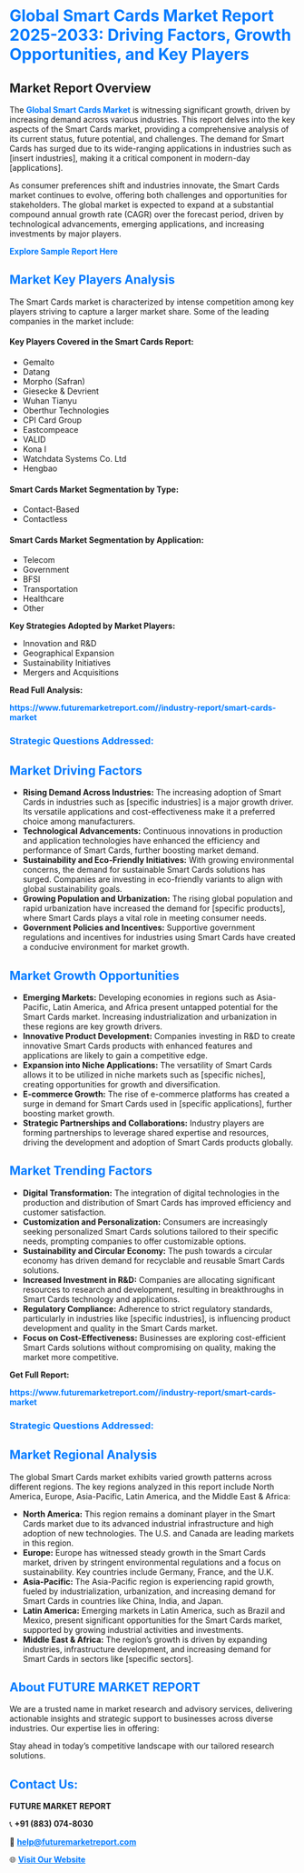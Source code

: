 <h1 style="color: #007BFF;">Global Smart Cards Market Report 2025-2033: Driving Factors, Growth Opportunities, and Key Players</h1>

<section id="overview">
<h2>Market Report Overview</h2>
<p>The <a href="https://www.futuremarketreport.com//industry-report/smart-cards-market" style="color: #007BFF; text-decoration: none;"><strong>Global Smart Cards Market</strong></a> is witnessing significant growth, driven by increasing demand across various industries. This report delves into the key aspects of the Smart Cards market, providing a comprehensive analysis of its current status, future potential, and challenges. The demand for Smart Cards has surged due to its wide-ranging applications in industries such as [insert industries], making it a critical component in modern-day [applications].</p>
<p>As consumer preferences shift and industries innovate, the Smart Cards market continues to evolve, offering both challenges and opportunities for stakeholders. The global market is expected to expand at a substantial compound annual growth rate (CAGR) over the forecast period, driven by technological advancements, emerging applications, and increasing investments by major players.</p>
</section>

<section id="overview">
<p><a href="https://www.futuremarketreport.com//request-sample/reportId=82432" style="color: #007BFF; text-decoration: none;"><strong>Explore Sample Report Here</strong></a></p>
</section>

<section id="key-players">
<h2 style="color: #007BFF;">Market Key Players Analysis</h2>
<p>The Smart Cards market is characterized by intense competition among key players striving to capture a larger market share. Some of the leading companies in the market include:</p>
<h4>Key Players Covered in the Smart Cards Report:</h4>
<ul><li>Gemalto</li><li>Datang</li><li>Morpho (Safran)</li><li>Giesecke &amp; Devrient</li><li>Wuhan Tianyu</li><li>Oberthur Technologies</li><li>CPI Card Group</li><li>Eastcompeace</li><li>VALID</li><li>Kona I</li><li>Watchdata Systems Co. Ltd</li><li>Hengbao</li></ul>
<h4>Smart Cards Market Segmentation by Type:</h4>
<ul><li>Contact-Based</li><li>Contactless</li></ul>

<h4>Smart Cards Market Segmentation by Application:</h4>
<ul><li>Telecom</li><li>Government</li><li>BFSI</li><li>Transportation</li><li>Healthcare</li><li>Other</li></ul>
<p><strong>Key Strategies Adopted by Market Players:</strong></p>
<ul>
<li>Innovation and R&D</li>
<li>Geographical Expansion</li>
<li>Sustainability Initiatives</li>
<li>Mergers and Acquisitions</li>
</ul>
</section>

<section>
<p><strong>Read Full Analysis: </strong></p><a href="https://www.futuremarketreport.com//industry-report/smart-cards-market" style="color: #007BFF; text-decoration: none;"><strong>https://www.futuremarketreport.com//industry-report/smart-cards-market</strong></a>
<h3 style="color: #007BFF;">Strategic Questions Addressed:</h3>
</section>

<section id="driving-factors">
<h2 style="color: #007BFF;">Market Driving Factors</h2>
<ul>
<li><strong>Rising Demand Across Industries:</strong> The increasing adoption of Smart Cards in industries such as [specific industries] is a major growth driver. Its versatile applications and cost-effectiveness make it a preferred choice among manufacturers.</li>
<li><strong>Technological Advancements:</strong> Continuous innovations in production and application technologies have enhanced the efficiency and performance of Smart Cards, further boosting market demand.</li>
<li><strong>Sustainability and Eco-Friendly Initiatives:</strong> With growing environmental concerns, the demand for sustainable Smart Cards solutions has surged. Companies are investing in eco-friendly variants to align with global sustainability goals.</li>
<li><strong>Growing Population and Urbanization:</strong> The rising global population and rapid urbanization have increased the demand for [specific products], where Smart Cards plays a vital role in meeting consumer needs.</li>
<li><strong>Government Policies and Incentives:</strong> Supportive government regulations and incentives for industries using Smart Cards have created a conducive environment for market growth.</li>
</ul>
</section>

<section id="growth-opportunities">
<h2 style="color: #007BFF;">Market Growth Opportunities</h2>
<ul>
<li><strong>Emerging Markets:</strong> Developing economies in regions such as Asia-Pacific, Latin America, and Africa present untapped potential for the Smart Cards market. Increasing industrialization and urbanization in these regions are key growth drivers.</li>
<li><strong>Innovative Product Development:</strong> Companies investing in R&D to create innovative Smart Cards products with enhanced features and applications are likely to gain a competitive edge.</li>
<li><strong>Expansion into Niche Applications:</strong> The versatility of Smart Cards allows it to be utilized in niche markets such as [specific niches], creating opportunities for growth and diversification.</li>
<li><strong>E-commerce Growth:</strong> The rise of e-commerce platforms has created a surge in demand for Smart Cards used in [specific applications], further boosting market growth.</li>
<li><strong>Strategic Partnerships and Collaborations:</strong> Industry players are forming partnerships to leverage shared expertise and resources, driving the development and adoption of Smart Cards products globally.</li>
</ul>
</section>

<section id="trending-factors">
<h2 style="color: #007BFF;">Market Trending Factors</h2>
<ul>
<li><strong>Digital Transformation:</strong> The integration of digital technologies in the production and distribution of Smart Cards has improved efficiency and customer satisfaction.</li>
<li><strong>Customization and Personalization:</strong> Consumers are increasingly seeking personalized Smart Cards solutions tailored to their specific needs, prompting companies to offer customizable options.</li>
<li><strong>Sustainability and Circular Economy:</strong> The push towards a circular economy has driven demand for recyclable and reusable Smart Cards solutions.</li>
<li><strong>Increased Investment in R&D:</strong> Companies are allocating significant resources to research and development, resulting in breakthroughs in Smart Cards technology and applications.</li>
<li><strong>Regulatory Compliance:</strong> Adherence to strict regulatory standards, particularly in industries like [specific industries], is influencing product development and quality in the Smart Cards market.</li>
<li><strong>Focus on Cost-Effectiveness:</strong> Businesses are exploring cost-efficient Smart Cards solutions without compromising on quality, making the market more competitive.</li>
</ul>
</section>

<section>
<p><strong>Get Full Report: </strong></p><a href="https://www.futuremarketreport.com//industry-report/smart-cards-market" style="color: #007BFF; text-decoration: none;"><strong>https://www.futuremarketreport.com//industry-report/smart-cards-market</strong></a>
<h3 style="color: #007BFF;">Strategic Questions Addressed:</h3>
</section>


<section id="regional-analysis">
<h2 style="color: #007BFF;">Market Regional Analysis</h2>
<p>The global Smart Cards market exhibits varied growth patterns across different regions. The key regions analyzed in this report include North America, Europe, Asia-Pacific, Latin America, and the Middle East & Africa:</p>
<ul>
<li><strong>North America:</strong> This region remains a dominant player in the Smart Cards market due to its advanced industrial infrastructure and high adoption of new technologies. The U.S. and Canada are leading markets in this region.</li>
<li><strong>Europe:</strong> Europe has witnessed steady growth in the Smart Cards market, driven by stringent environmental regulations and a focus on sustainability. Key countries include Germany, France, and the U.K.</li>
<li><strong>Asia-Pacific:</strong> The Asia-Pacific region is experiencing rapid growth, fueled by industrialization, urbanization, and increasing demand for Smart Cards in countries like China, India, and Japan.</li>
<li><strong>Latin America:</strong> Emerging markets in Latin America, such as Brazil and Mexico, present significant opportunities for the Smart Cards market, supported by growing industrial activities and investments.</li>
<li><strong>Middle East & Africa:</strong> The region’s growth is driven by expanding industries, infrastructure development, and increasing demand for Smart Cards in sectors like [specific sectors].</li>
</ul>
</section>

<footer>
<h2 style="color: #007BFF;">About FUTURE MARKET REPORT</h2>
<p>We are a trusted name in market research and advisory services, delivering actionable insights and strategic support to businesses across diverse industries. Our expertise lies in offering:</p>

<p>Stay ahead in today’s competitive landscape with our tailored research solutions.</p>

<h2 style="color: #007BFF;">Contact Us:</h2>
<p><strong>FUTURE MARKET REPORT</strong></p>
<p>📞 <strong>+91 (883) 074-8030</strong></p>
<p>📧 <strong><a href="mailto:help@futuremarketreport.com" style="color: #007BFF;">help@futuremarketreport.com</a></strong></p>
<p>🌐 <strong><a href="https://www.futuremarketreport.com/" style="color: #007BFF;">Visit Our Website</a></strong></p>
</footer>